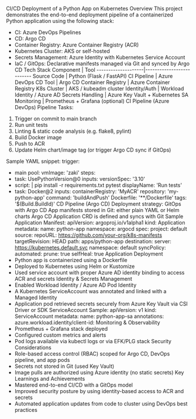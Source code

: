 CI/CD Deployment of a Python App on Kubernetes
Overview
This project demonstrates the end-to-end deployment pipeline of a containerized Python application using the following stack:
- CI: Azure DevOps Pipelines
- CD: Argo CD
- Container Registry: Azure Container Registry (ACR)
- Kubernetes Cluster: AKS or self-hosted
- Secrets Management: Azure Identity with Kubernetes Service Account
- IaC / GitOps: Declarative manifests managed via Git and synced by Argo CD
Tech Stack
Component           | Tool
--------------------|--------------------------
Source Code        | Python (Flask / FastAPI)
CI Pipeline        | Azure DevOps
CD Tool            | Argo CD
Container Registry | Azure Container Registry
K8s Cluster        | AKS / kubeadm cluster
Identity/Auth      | Workload Identity / Azure AD
Secrets Handling   | Azure Key Vault + Kubernetes SA
Monitoring         | Prometheus + Grafana (optional)
CI Pipeline (Azure DevOps)
Pipeline Tasks:
1. Trigger on commit to main branch
2. Run unit tests
3. Linting & static code analysis (e.g. flake8, pylint)
4. Build Docker image
5. Push to ACR
6. Update Helm chart/image tag (or trigger Argo CD sync if GitOps)



Sample YAML snippet:
trigger:
- main
pool:
  vmImage: 'zaki'
steps:
- task: UsePythonVersion@0
  inputs:
    versionSpec: '3.10'
- script: |
    pip install -r requirements.txt
    pytest
  displayName: 'Run tests'
- task: Docker@2
  inputs:
    containerRegistry: 'MyACR'
    repository: 'my-python-app'
    command: 'buildAndPush'
    Dockerfile: '**/Dockerfile'
    tags: '$(Build.BuildId)'
CD Pipeline (Argo CD)
Deployment strategy: GitOps with Argo CD
App manifests stored in Git: either plain YAML or Helm charts
Argo CD Application CRD is defined and syncs with Git
Sample Application Manifest:
apiVersion: argoproj.io/v1alpha1
kind: Application
metadata:
  name: python-app
  namespace: argocd
spec:
  project: default
  source:
    repoURL: https://github.com/your-org/k8s-manifests
    targetRevision: HEAD
    path: apps/python-app
  destination:
    server: https://kubernetes.default.svc
    namespace: default
  syncPolicy:
    automated:
      prune: true
      selfHeal: true
Application Deployment
- Python app is containerized using a Dockerfile
- Deployed to Kubernetes using Helm or Kustomize
- Used service account with proper Azure AD identity binding to access ACR and secrets
Identity & Secrets Management
- Enabled Workload Identity / Azure AD Pod Identity
- A Kubernetes ServiceAccount was annotated and linked with a Managed Identity
- Application pod retrieved secrets securely from Azure Key Vault via CSI Driver or SDK
ServiceAccount Sample:
apiVersion: v1
kind: ServiceAccount
metadata:
  name: python-app-sa
  annotations:
    azure.workload.identity/client-id: <client-id>
Monitoring & Observability
- Prometheus + Grafana stack deployed
- Configured custom metrics and alerts
- Pod logs available via kubectl logs or via EFK/PLG stack
Security Considerations
- Role-based access control (RBAC) scoped for Argo CD, DevOps pipeline, and app pods
- Secrets not stored in Git (used Key Vault)
- Image pulls are authorized using Azure identity (no static secrets)
Key Learnings and Achievements
- Mastered end-to-end CI/CD with a GitOps model
- Improved security posture by using identity-based access to ACR and secrets
- Automated application updates from code to cluster using DevOps best practices
